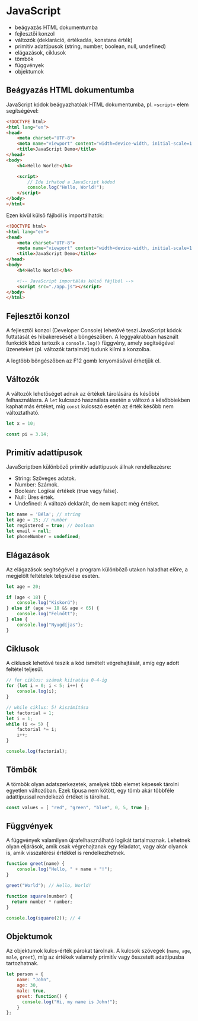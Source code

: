 # JavaScript
- beágyazás HTML dokumentumba
- fejlesztői konzol
- változók (deklaráció, értékadás, konstans érték)
- primitív adattípusok (string, number, boolean, null, undefined)
- elágazások, ciklusok
- tömbök
- függvények
- objektumok

## Beágyazás HTML dokumentumba

JavaScript kódok beágyazhatóak HTML dokumentumba, pl. `<script>` elem segítségével:

```html
<!DOCTYPE html>
<html lang="en">
<head>
    <meta charset="UTF-8">
    <meta name="viewport" content="width=device-width, initial-scale=1.0">
    <title>JavaScript Demo</title>
</head>
<body>
    <h4>Hello World!</h4>

    <script>
        // Ide írhatod a JavaScript kódod
        console.log("Hello, World!");
    </script>
</body>
</html>
```

Ezen kívül külső fájlból is importálhatók:

```html
<!DOCTYPE html>
<html lang="en">
<head>
    <meta charset="UTF-8">
    <meta name="viewport" content="width=device-width, initial-scale=1.0">
    <title>JavaScript Demo</title>
</head>
<body>
    <h4>Hello World!</h4>

    <!-- JavaScript importálás külső fájlból -->
    <script src="./app.js"></script>
</body>
</html>
```

## Fejlesztői konzol

A fejlesztői konzol (Developer Console) lehetővé teszi JavaScript kódok futtatását és hibakeresését a böngészőben.
A leggyakrabban használt funkciók közé tartozik a `console.log()` függvény, amely segítségével üzeneteket (pl. változók tartalmát) tudunk kiírni a konzolba.

A legtöbb böngészőben az F12 gomb lenyomásával érhetjük el.

## Változók

A változók lehetőséget adnak az értékek tárolására és későbbi felhasználásra.
A `let` kulcsszó használata esetén a változó a későbbiekben kaphat más értéket, míg `const` kulcsszó esetén az érték később nem változtatható.

```javascript
let x = 10;

const pi = 3.14;
```

## Primitív adattípusok
JavaScriptben különböző primitív adattípusok állnak rendelkezésre:

- String: Szöveges adatok.
- Number: Számok.
- Boolean: Logikai értékek (true vagy false).
- Null: Üres érték.
- Undefined: A változó deklarált, de nem kapott még értéket.

```js
let name = 'Béla'; // string
let age = 15; // number
let registered = true; // boolean
let email = null;
let phoneNumber = undefined;
```

## Elágazások

Az elágazások segítségével a program különböző utakon haladhat előre, a megjelölt feltételek teljesülése esetén.

```js
let age = 20;

if (age < 18) {
    console.log("Kiskorú");
} else if (age >= 18 && age < 65) {
    console.log("Felnőtt");
} else {
    console.log("Nyugdíjas");
}
```

## Ciklusok

A ciklusok lehetővé teszik a kód ismételt végrehajtását, amíg egy adott feltétel teljesül.

```javascript
// for ciklus: számok kiíratása 0-4-ig
for (let i = 0; i < 5; i++) {
    console.log(i);
}

// while ciklus: 5! kiszámítása
let factorial = 1;
let i = 1;
while (i <= 5) {
    factorial *= i;
    i++;
}

console.log(factorial);
```

## Tömbök

A tömbök olyan adatszerkezetek, amelyek több elemet képesek tárolni egyetlen változóban.
Ezek típusa nem kötött, egy tömb akár többféle adattípussal rendelkező értéket is tárolhat.

```js
const values = [ "red", "green", "blue", 0, 5, true ];
```

## Függvények

A függvények valamilyen újrafelhasználható logikát tartalmaznak.
Lehetnek olyan eljárások, amik csak végrehajtanak egy feladatot, vagy akár olyanok is, amik visszatérési értékkel is rendelkezhetnek.

```javascript
function greet(name) {
    console.log("Hello, " + name + "!");
}

greet("World"); // Hello, World!

function square(number) {
  return number * number;
}

console.log(square(2)); // 4
```

## Objektumok

Az objektumok kulcs-érték párokat tárolnak. A kulcsok szövegek (`name`, `age`, `male`, `greet`), míg az értékek valamely primitív vagy összetett adattípusba tartozhatnak.

```javascript
let person = {
    name: "John",
    age: 30,
    male: true,
    greet: function() {
      console.log("Hi, my name is John!");
    }
};
```
